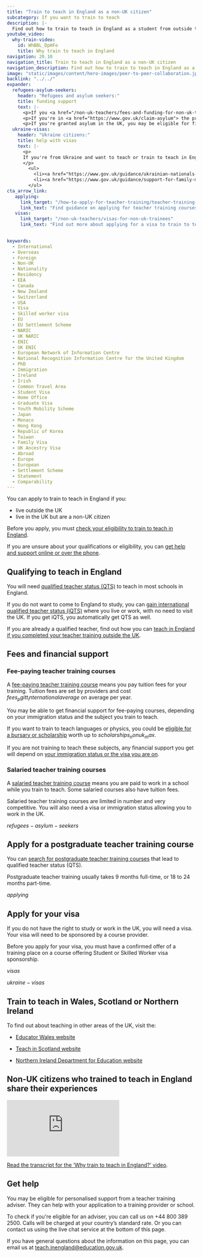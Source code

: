 ```yaml
---
title: "Train to teach in England as a non-UK citizen"
subcategory: If you want to train to teach
description: |-
  Find out how to train to teach in England as a student from outside the UK. Get help and guidance on your qualifications, funding and visa.
youtube_video:
  why-train-video:
    id: WhBBL_DpHFo
    title: Why train to teach in England 
navigation: 20.10
navigation_title: Train to teach in England as a non-UK citizen
navigation_description: Find out how to train to teach in England as a non-UK citizen or foreign student and get English qualified teacher status (QTS).
image: "static/images/content/hero-images/peer-to-peer-collaboration.jpg"
backlink: "../../"
expander:
  refugees-asylum-seekers:
    header: "Refugees and asylum seekers:"
    title: funding support
    text: |- 
      <p>If you <a href="/non-uk-teachers/fees-and-funding-for-non-uk-trainees">have refugee status you'll usually be eligible for financial support to help you train</a>.
      <p>If you're in <a href="https://www.gov.uk/claim-asylum"> the process of seeking asylum</a>, check your immigration bail conditions to see if you have permission to study on a teacher training course in England. Even if you have permission, you're unlikely to be eligible for financial support.</p>
      <p>If you're granted asylum in the UK, you may be eligible for financial support to train to teach.</p>
  ukraine-visas:
    header: "Ukraine citizens:"
    title: help with visas
    text: |-
      <p>
      If you're from Ukraine and want to teach or train to teach in England, you can check visa support for:
      </p>
        <ul>
          <li><a href="https://www.gov.uk/guidance/ukrainian-nationals-in-the-uk-visa-support">Ukrainian nationals in the UK</a></li>
          <li><a href="https://www.gov.uk/guidance/support-for-family-members-of-british-nationals-in-ukraine-and-ukrainian-nationals-in-ukraine-and-the-uk">Ukrainian nationals outside of the UK</a></li>
        </ul>
cta_arrow_link:
   applying:
     link_target: "/how-to-apply-for-teacher-training/teacher-training-application"
     link_text: "Find guidance on applying for teacher training courses"
   visas:
     link_target: "/non-uk-teachers/visas-for-non-uk-trainees"
     link_text: "Find out more about applying for a visa to train to teach in England"
   

keywords:
  - International
  - Overseas
  - Foreign
  - Non-UK
  - Nationality
  - Residency
  - EEA
  - Canada
  - New Zealand
  - Switzerland
  - USA
  - Visa
  - Skilled worker visa
  - EU
  - EU Settlement Scheme
  - NARIC
  - UK NARIC
  - ENIC
  - UK ENIC
  - European Network of Information Centre
  - National Recognition Information Centre for the United Kingdom
  - PhD
  - Immigration
  - Ireland
  - Irish
  - Common Travel Area
  - Student Visa
  - Home Office
  - Graduate Visa
  - Youth Mobility Scheme
  - Japan
  - Monaco
  - Hong Kong
  - Republic of Korea
  - Taiwan
  - Family Visa
  - UK Ancestry Visa
  - Abroad
  - Europe
  - European
  - Settlement Scheme
  - Statement
  - Comparability
---
```




You can apply to train to teach in England if you:

* live outside the UK
* live in the UK but are a non-UK citizen

Before you apply, you must [check your eligibility to train to teach in England](/non-uk-teachers/non-uk-qualifications).  

If you are unsure about your qualifications or eligibility, you can [get help and support online or over the phone](/help-and-support). 

## Qualifying to teach in England

You will need [qualified teacher status (QTS)](/train-to-be-a-teacher/what-is-qts) to teach in most schools in England.

If you do not want to come to England to study, you can [gain international qualified teacher status (iQTS)](/non-uk-teachers/international-qualified-teacher-status) where you live or work, with no need to visit the UK. If you get iQTS, you automatically get QTS as well.  

If you are already a qualified teacher, find out how you can [teach in England if you completed your teacher training outside the UK](/non-uk-teachers/teach-in-england-if-you-trained-overseas).

## Fees and financial support

### Fee-paying teacher training courses 

A [fee-paying teacher training course](/non-uk-teachers/fees-and-funding-for-non-uk-trainees) means you pay tuition fees for your training. Tuition fees are set by providers and cost $fees_pgitt_internationalaverage$ on average per year. 

You may be able to get financial support for fee-paying courses, depending on your immigration status and the subject you train to teach.  

If you want to train to teach languages or physics, you could be [eligible for a bursary or scholarship](/funding-and-support/scholarships-and-bursaries) worth up to $scholarships_nonuk_max$. 

If you are not training to teach these subjects, any financial support you get will depend on [your immigration status or the visa you are on](/non-uk-teachers/visas-for-non-uk-trainees).  

### Salaried teacher training courses 

A [salaried teacher training course](/funding-and-support/salaried-teacher-training) means you are paid to work in a school while you train to teach. Some salaried courses also have tuition fees.  

Salaried teacher training courses are limited in number and very competitive. You will also need a visa or immigration status allowing you to work in the UK.  

$refugees-asylum-seekers$

## Apply for a postgraduate teacher training course

You can [search for postgraduate teacher training courses](https://find-teacher-training-courses.service.gov.uk/) that lead to qualified teacher status (QTS).  

Postgraduate teacher training usually takes 9 months full-time, or 18 to 24 months part-time. 

$applying$

## Apply for your visa

If you do not have the right to study or work in the UK, you will need a visa. Your visa will need to be sponsored by a course provider.  

Before you apply for your visa, you must have a confirmed offer of a training place on a course offering Student or Skilled Worker visa sponsorship. 

$visas$ 

$ukraine-visas$

## Train to teach in Wales, Scotland or Northern Ireland 

To find out about teaching in other areas of the UK, visit the: 

* [Educator Wales website](https://educators.wales/home) 

* [Teach in Scotland website](https://teachinscotland.scot/) 

* [Northern Ireland Department for Education website](https://www.education-ni.gov.uk/articles/initial-teacher-education-courses-northern-ireland) 

## Non-UK citizens who trained to teach in England share their experiences

<div class="youtube-video">
  <iframe title="Why train to teach in England" loading="lazy" src="https://www.youtube-nocookie.com/embed/WhBBL_DpHFo" frameborder="0" allow="autoplay; encrypted-media" allowfullscreen="allowfullscreen" enablejsapi="true"></iframe>
</div>

<p><a href="/non-uk-teachers/why-train-to-teach-in-england-video-transcript">Read the transcript for the ‘Why train to teach in England?’ video</a>.</p>

## Get help

You may be eligible for personalised support from a teacher training adviser. They can help with your application to a training provider or school.

To check if you're eligible for an adviser, you can call us on +44 800 389 2500. Calls will be charged at your country’s standard rate. Or you can contact us using the live chat service at the bottom of this page.

If you have general questions about the information on this page, you can email us at teach.inengland@education.gov.uk.
